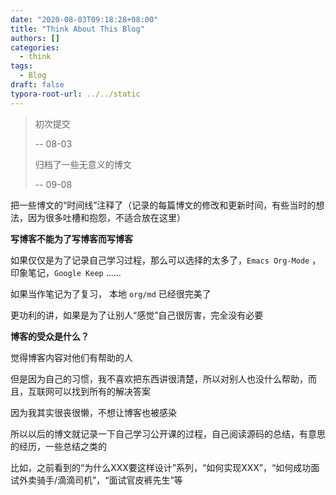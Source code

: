 ```yaml
---
date: "2020-08-03T09:18:28+08:00"
title: "Think About This Blog"
authors: []
categories:
  - think
tags:
  - Blog
draft: false
typora-root-url: ../../static
---
```


<!--more-->

> 初次提交
>
> -\- 08-03
>
> 归档了一些无意义的博文
>
> -\- 09-08

把一些博文的“时间线”注释了（记录的每篇博文的修改和更新时间，有些当时的想法，因为很多吐槽和抱怨，不适合放在这里）

**写博客不能为了写博客而写博客**

如果仅仅是为了记录自己学习过程，那么可以选择的太多了，`Emacs Org-Mode` ，印象笔记，`Google Keep` ......

如果当作笔记为了复习， 本地 `org/md` 已经很完美了

更功利的讲，如果是为了让别人“感觉”自己很厉害，完全没有必要

**博客的受众是什么？**

觉得博客内容对他们有帮助的人

但是因为自己的习惯，我不喜欢把东西讲很清楚，所以对别人也没什么帮助，而且，互联网可以找到所有的解决答案

因为我其实很丧很懒，不想让博客也被感染

所以以后的博文就记录一下自己学习公开课的过程，自己阅读源码的总结，有意思的经历，一些总结之类的

比如，之前看到的“为什么XXX要这样设计”系列，“如何实现XXX”，“如何成功面试外卖骑手/滴滴司机”，“面试官皮裤先生”等